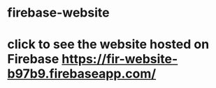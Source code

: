 # firebase-website
# click to see the website hosted on Firebase https://fir-website-b97b9.firebaseapp.com/
